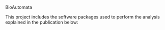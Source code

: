 
BioAutomata

This project includes the software packages used to perform the analysis explained in the publication below:

